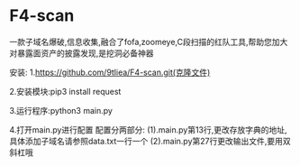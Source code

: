 # F4-scan
一款子域名爆破,信息收集,融合了fofa,zoomeye,C段扫描的红队工具,帮助您加大对暴露面资产的披露发现,是挖洞必备神器

安装:
1.https://github.com/9tliea/F4-scan.git(克隆文件)

2.安装模块:pip3 install request

3.运行程序:python3 main.py

4.打开main.py进行配置
  配置分两部分:
  (1).main.py第13行,更改存放字典的地址,具体添加子域名请参照data.txt一行一个
  (2).main.py第27行更改输出文件,要用双斜杠哦
